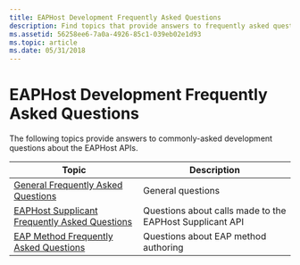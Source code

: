 ```yaml
---
title: EAPHost Development Frequently Asked Questions
description: Find topics that provide answers to frequently asked questions (FAQs) about EAPHost API development.
ms.assetid: 56258ee6-7a0a-4926-85c1-039eb02e1d93
ms.topic: article
ms.date: 05/31/2018
---
```


# EAPHost Development Frequently Asked Questions

The following topics provide answers to commonly-asked development questions about the EAPHost APIs.



| Topic                                                                                              | Description                                              |
|----------------------------------------------------------------------------------------------------|----------------------------------------------------------|
| [General Frequently Asked Questions](general-frequently-asked-questions.md)                       | General questions                                        |
| [EAPHost Supplicant Frequently Asked Questions](eaphost-supplicant-frequently-asked-questions.md) | Questions about calls made to the EAPHost Supplicant API |
| [EAP Method Frequently Asked Questions](eap-method-frequently-asked-questions.md)                 | Questions about EAP method authoring                     |



 

 

 




